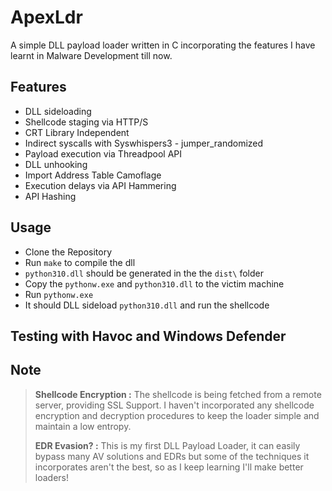 # ApexLdr

A simple DLL payload loader written in C incorporating the features I have learnt in Malware Development till now.

## Features

- DLL sideloading
- Shellcode staging via HTTP/S
- CRT Library Independent
- Indirect syscalls with Syswhispers3 - jumper_randomized
- Payload execution via Threadpool API
- DLL unhooking
- Import Address Table Camoflage
- Execution delays via API Hammering
- API Hashing

## Usage
- Clone the Repository
- Run `make` to compile the dll
- `python310.dll` should be generated in the the `dist\` folder
- Copy the `pythonw.exe` and `python310.dll` to the victim machine
- Run `pythonw.exe`
- It should DLL sideload `python310.dll` and run the shellcode


## Testing with Havoc and Windows Defender



## Note
> **Shellcode Encryption :** The shellcode is being fetched from a remote server, providing SSL Support. I haven't incorporated any shellcode encryption and decryption procedures to keep the loader simple and maintain a low entropy.
>
> **EDR Evasion? :** This is my first DLL Payload Loader, it can easily bypass many AV solutions and EDRs but some of the techniques it incorporates aren't the best, so as I keep learning I'll make better loaders!